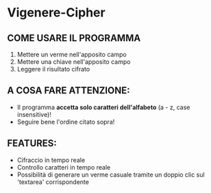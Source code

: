 # Vigenere-Cipher

## COME USARE IL PROGRAMMA

1. Mettere un verme nell'apposito campo
2. Mettere una chiave nell'apposito campo
3. Leggere il risultato cifrato


## A COSA FARE ATTENZIONE:

- Il programma **accetta solo caratteri dell'alfabeto** (a - z, case insensitive)!
- Seguire bene l'ordine citato sopra!

## FEATURES:

- Cifraccio in tempo reale
- Controllo caratteri in tempo reale
- Possibilità di generare un verme casuale tramite un doppio clic sul 'textarea' corrispondente
